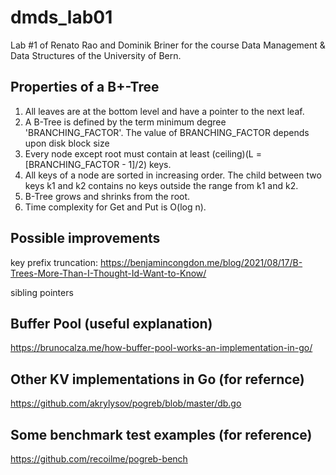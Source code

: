 # dmds_lab01

Lab #1 of Renato Rao and Dominik Briner for the course Data Management & Data Structures of the University of Bern.

## Properties of a B+-Tree

1. All leaves are at the bottom level and have a pointer to the next leaf.
2. A B-Tree is defined by the term minimum degree 'BRANCHING_FACTOR'. The value of BRANCHING_FACTOR depends upon disk block size
3. Every node except root must contain at least (ceiling)(L = [BRANCHING_FACTOR - 1]/2) keys.
4. All keys of a node are sorted in increasing order. The child between two keys k1 and k2 contains no keys outside the range from k1 and k2.
5. B-Tree grows and shrinks from the root.
6. Time complexity for Get and Put is O(log n).

## Possible improvements

key prefix truncation:
https://benjamincongdon.me/blog/2021/08/17/B-Trees-More-Than-I-Thought-Id-Want-to-Know/

sibling pointers

## Buffer Pool (useful explanation)

https://brunocalza.me/how-buffer-pool-works-an-implementation-in-go/


## Other KV implementations in Go (for refernce)

https://github.com/akrylysov/pogreb/blob/master/db.go


## Some benchmark test examples (for reference)
https://github.com/recoilme/pogreb-bench

